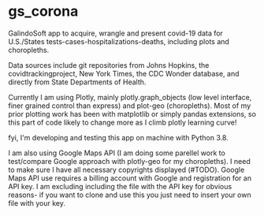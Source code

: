 # gs_corona
GalindoSoft app to acquire, wrangle and present covid-19 data for U.S./States tests-cases-hospitalizations-deaths, including plots and choropleths.

Data sources include git repositories from Johns Hopkins, the covidtrackingproject, New York Times, the CDC Wonder database, and directly from State Departments of Health.

Currently I am using Plotly, mainly plotly.graph_objects (low level interface, finer grained control than express) and plot-geo (choropleths). Most of my prior plotting work has been with matplotlib or simply pandas extensions, so this part of code likely to change more as I climb plotly learning curve!

fyi, I'm developing and testing this app on machine with Python 3.8.

I am also using Google Maps API (I am doing some parellel work to test/compare Google approach with plotly-geo for my choropleths). I need to make sure I have all necessary copyrights displayed (#TODO). Google Maps API use requires a billing account with Google and registration for an API key. I am excluding including the file with the API key for obvious reasons- if you want to clone and use this you just need to insert your own file with your key.
